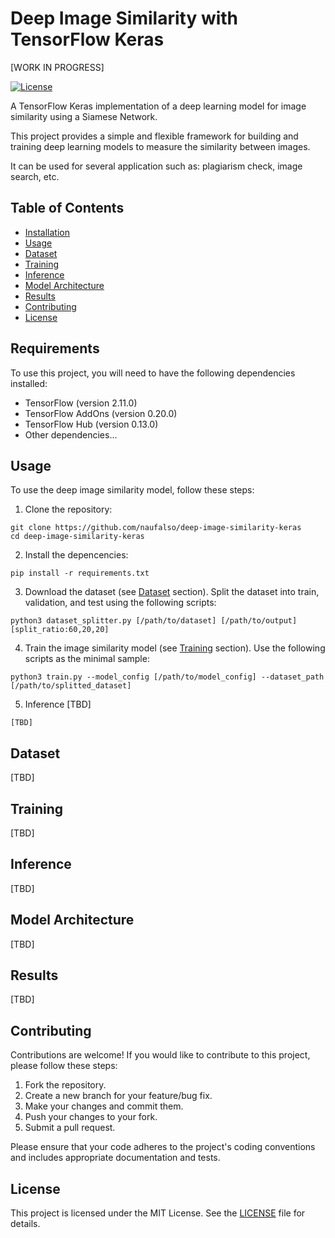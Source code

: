 # Deep Image Similarity with TensorFlow Keras

[WORK IN PROGRESS]

[![License](https://img.shields.io/badge/license-MIT-blue.svg)](LICENSE)

A TensorFlow Keras implementation of a deep learning model for image similarity using a Siamese Network.

This project provides a simple and flexible framework for building and training deep learning models to measure the similarity between images.

It can be used for several application such as: plagiarism check, image search, etc.

## Table of Contents

- [Installation](#installation)
- [Usage](#usage)
- [Dataset](#dataset)
- [Training](#training)
- [Inference](#inference)
- [Model Architecture](#model-architecture)
- [Results](#results)
- [Contributing](#contributing)
- [License](#license)

## Requirements

To use this project, you will need to have the following dependencies installed:

- TensorFlow (version 2.11.0)
- TensorFlow AddOns (version 0.20.0)
- TensorFlow Hub (version 0.13.0)
- Other dependencies...

## Usage

To use the deep image similarity model, follow these steps:

1. Clone the repository:
```shell
git clone https://github.com/naufalso/deep-image-similarity-keras
cd deep-image-similarity-keras
```

2. Install the depencencies:
```shell
pip install -r requirements.txt
```

3. Download the dataset (see [Dataset](#dataset) section). Split the dataset into train, validation, and test using the following scripts:
```shell
python3 dataset_splitter.py [/path/to/dataset] [/path/to/output] [split_ratio:60,20,20]
```

4. Train the image similarity model (see [Training](#training) section). Use the following scripts as the minimal sample:
```shell
python3 train.py --model_config [/path/to/model_config] --dataset_path [/path/to/splitted_dataset]
```

5. Inference [TBD]
```shell
[TBD]
```


## Dataset

[TBD]

## Training

[TBD]

## Inference

[TBD]


## Model Architecture

[TBD]

## Results

[TBD]

## Contributing

Contributions are welcome! If you would like to contribute to this project, please follow these steps:

1. Fork the repository.
2. Create a new branch for your feature/bug fix.
3. Make your changes and commit them.
4. Push your changes to your fork.
5. Submit a pull request.

Please ensure that your code adheres to the project's coding conventions and includes appropriate documentation and tests.

## License
This project is licensed under the MIT License. See the [LICENSE](LICENSE) file for details.